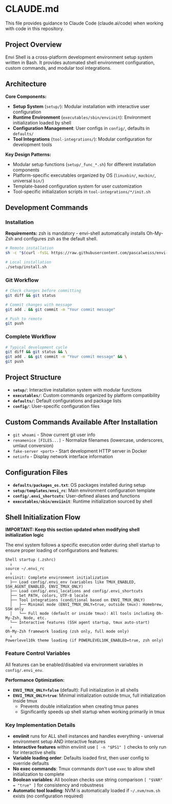 # CLAUDE.md

This file provides guidance to Claude Code (claude.ai/code) when working with code in this repository.

## Project Overview

Envi Shell is a cross-platform development environment setup system written in Bash. It provides automated shell environment configuration, custom commands, and modular tool integrations.

## Architecture

**Core Components:**
- **Setup System** (`setup/`): Modular installation with interactive user configuration
- **Runtime Environment** (`executables/sbin/enviinit`): Environment initialization loaded by shell
- **Configuration Management**: User configs in `config/`, defaults in `defaults/`
- **Tool Integrations** (`tool-integrations/`): Modular configuration for development tools

**Key Design Patterns:**
- Modular setup functions (`setup/_func_*.sh`) for different installation components
- Platform-specific executables organized by OS (`linuxbin/`, `macbin/`, universal `bin/`)
- Template-based configuration system for user customization
- Tool-specific initialization scripts in `tool-integrations/*/init.sh`

## Development Commands

### Installation

**Requirements:** zsh is mandatory - envi-shell automatically installs Oh-My-Zsh and configures zsh as the default shell.

```bash
# Remote installation
sh -c "$(curl -fsSL https://raw.githubusercontent.com/pascalweiss/envi-shell/main/setup/install.sh)"

# Local installation
./setup/install.sh
```

### Git Workflow
```bash
# Check changes before committing
git diff && git status

# Commit changes with message
git add . && git commit -m "Your commit message"

# Push to remote
git push
```

### Complete Workflow
```bash
# Typical development cycle
git diff && git status && \
git add . && git commit -m "Your commit message" && \
git push
```

## Project Structure

- **`setup/`**: Interactive installation system with modular functions
- **`executables/`**: Custom commands organized by platform compatibility
- **`defaults/`**: Default configurations and package lists
- **`config/`**: User-specific configuration files

## Custom Commands Available After Installation

- `git whoami` - Show current git user info
- `renamenice [FILES...]` - Normalize filenames (lowercase, underscores, umlaut conversion)
- `fake-server <port>` - Start development HTTP server in Docker
- `netinfo` - Display network interface information

## Configuration Files

- **`defaults/packages_os.txt`**: OS packages installed during setup
- **`setup/templates/envi_rc`**: Main environment configuration template
- **`config/.envi_shortcuts`**: User-defined aliases and functions
- **`executables/sbin/enviinit`**: Runtime initialization sourced by shell


## Shell Initialization Flow

**IMPORTANT: Keep this section updated when modifying shell initialization logic**

The envi system follows a specific execution order during shell startup to ensure proper loading of configurations and features:

```
Shell startup (.zshrc)
  ↓
source ~/.envi_rc  
  ↓
enviinit: Complete environment initialization
  ├── Load config/.envi_env (variables like TMUX_ENABLED, SSH_AGENT_ENABLED, ENVI_TMUX_ONLY)
  ├── Load config/.envi_locations and config/.envi_shortcuts  
  ├── Set PATH, colors, UTF-8 locale
  ├── Tool integrations (conditional based on ENVI_TMUX_ONLY)
  │   ├── Minimal mode (ENVI_TMUX_ONLY=true, outside tmux): Homebrew, SSH only
  │   └── Full mode (default or inside tmux): All tools including Oh-My-Zsh, Node, etc.
  └── Interactive features (SSH agent startup, tmux auto-start)
  ↓  
Oh-My-Zsh framework loading (zsh only, full mode only)
  ↓
Powerlevel10k theme loading (if POWERLEVEL10K_ENABLED=true, zsh only)
```

### Feature Control Variables

All features can be enabled/disabled via environment variables in `config/.envi_env`.

**Performance Optimization:**
- **`ENVI_TMUX_ONLY=false`** (default): Full initialization in all shells
- **`ENVI_TMUX_ONLY=true`**: Minimal initialization outside tmux, full initialization inside tmux
  - Prevents double initialization when creating tmux panes
  - Significantly speeds up shell startup when working primarily in tmux

### Key Implementation Details

- **enviinit** runs for ALL shell instances and handles everything - universal environment setup AND interactive features
- **Interactive features** within enviinit use `[ -n "$PS1" ]` checks to only run for interactive shells
- **Variable loading order**: Defaults loaded first, then user config to override defaults
- **No exec commands**: Tmux commands don't use `exec` to allow shell initialization to complete
- **Boolean variables**: All boolean checks use string comparison `[ "$VAR" = "true" ]` for consistency and robustness
- **Automatic tool loading**: NVM is automatically loaded if `~/.nvm/nvm.sh` exists (no configuration required)
